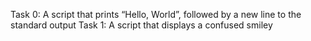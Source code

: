 Task 0: A script that prints “Hello, World”, followed by a new line to the standard output
Task 1: A script that displays a confused smiley
